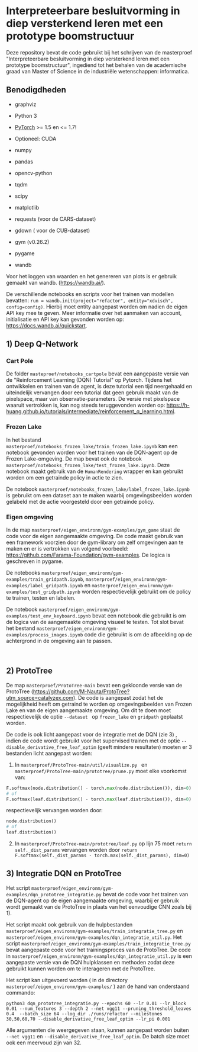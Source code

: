 # Interpreteerbare besluitvorming in diep versterkend leren met een prototype boomstructuur

Deze repository bevat de code gebruikt bij het schrijven van de masterproef "Interpreteerbare besluitvorming in diep versterkend leren met een prototype boomstructuur", ingediend tot het behalen van de academische graad van Master of Science in de industriële wetenschappen: informatica.

## Benodigdheden

* graphviz

- Python 3
- [PyTorch](https://pytorch.org/get-started/locally/) >= 1.5 en <= 1.7!
- Optioneel: CUDA

- numpy
- pandas
- opencv-python
- tqdm
- scipy
- matplotlib
- requests (voor de CARS-dataset)
- gdown ( voor de CUB-dataset)
- gym  (v0.26.2)
- pygame
- wandb 

Voor het loggen van waarden en het genereren van plots is er gebruik gemaakt van wandb.  (https://wandb.ai/). 

De verschillende notebooks en scripts voor het trainen van modellen bevatten:  ```run = wandb.init(project="refactor", entity="xdvisch", config=config)```. Hierbij moet entity aangepast worden om nadien de eigen API key mee te geven. Meer informatie over het aanmaken van account, initialisatie en API key kan gevonden worden op: https://docs.wandb.ai/quickstart.

## 1) Deep Q-Network



### Cart Pole

De folder ```masteproef/notebooks_cartpole``` bevat een aangepaste versie van de  "Reinforcement Learning (DQN) Tutorial" op Pytorch. Tijdens het ontwikkelen en trainen van de agent, is deze tutorial een tijd neergehaald en uiteindelijk vervangen door een tutorial dat geen gebruik maakt van de pixelspace, maar van observatie-parameters. De versie met pixelspace waaruit vertrokken is, kan nog steeds teruggevonden worden op: https://h-huang.github.io/tutorials/intermediate/reinforcement_q_learning.html.



### Frozen Lake

In het bestand ```masterproef/notebooks_frozen_lake/train_frozen_lake.ipynb``` kan een notebook gevonden worden voor het trainen van de DQN-agent op de Frozen Lake-omgeving. De map bevat ook de notebook ```masterproef/notebooks_frozen_lake/test_frozen_lake.ipynb```. Deze notebook maakt gebruik van de ```HumanRendering``` wrapper en kan gebruikt worden om een getrainde policy in actie te zien. 

De notebook ```masterproef/notebooks_frozen_lake/label_frozen_lake.ipynb``` is gebruikt om een dataset aan te maken waarbij omgevingsbeelden worden gelabeld met de actie voorgesteld door een getrainde policy. 

### Eigen omgeving

In de map ```masterproef/eigen_environm/gym-examples/gym_game``` staat de code voor de eigen aangemaakte omgeving. De code maakt gebruik van een framework voorzien door de gym-library om zelf omgevingen aan te maken en er is vertrokken van volgend voorbeeld:  https://github.com/Farama-Foundation/gym-examples. De logica is geschreven in pygame.

De notebooks ```masterproef/eigen_environm/gym-examples/train_gridpath.ipynb```, ```masterproef/eigen_environm/gym-examples/label_gridpath.ipynb``` en ```masterproef/eigen_environm/gym-examples/test_gridpath.ipynb``` worden respectievelijk gebruikt om de policy te trainen, testen en labelen.

De notebook ```masterproef/eigen_environm/gym-examples/test_env_keyboard.ipynb```  bevat een notebook die gebruikt is om de logica van de aangemaakte omgeving visueel te testen. Tot slot bevat het bestand ```masterproef/eigen_environm/gym-examples/process_images.ipynb``` code die gebruikt is om de afbeelding op de achtergrond in de omgeving aan te passen. 



​		

## 2) ProtoTree

De map ```masterproef/ProtoTree-main``` bevat een gekloonde versie van de ProtoTree (https://github.com/M-Nauta/ProtoTree?utm_source=catalyzex.com). De code is aangepast zodat het de mogelijkheid heeft om getraind te worden op omgevingsbeelden van Frozen Lake en van de eigen aangemaakte omgeving. Om dit te doen moet respectievelijk de optie ```--dataset ``` op ```frozen_lake``` en ```gridpath``` geplaatst worden. 

De code is ook licht aangepast voor de integratie met de DQN (zie 3) , indien de code wordt gebruikt voor het supervised trainen met de optie ```--disable_derivative_free_leaf_optim``` (geeft mindere resultaten) moeten er 3 bestanden licht aangepast worden: 

1)  In ```masterproef/ProtoTree-main/util/visualize.py ``` en ```masterproef/ProtoTree-main/prototree/prune.py``` moet elke voorkomst van:

   ```py
   F.softmax(node.distribution() - torch.max(node.distribution()), dim=0)
   # of 
   F.softmax(leaf.distribution() - torch.max(leaf.distribution()), dim=0)
   ```
   
   respectievelijk vervangen worden door:

   ```py
   node.distribution()
   # of
   leaf.distribution()	
   ```

2. In ``` masterproef/ProtoTree-main/prototree/leaf.py ``` op lijn 75 moet ```return self._dist_params``` vervangen worden door ```return F.softmax(self._dist_params - torch.max(self._dist_params), dim=0)```

   

## 3) Integratie DQN en ProtoTree

Het script ```masterproef/eigen_environm/gym-examples/dqn_prototree_integratie.py``` bevat de code voor het trainen van de DQN-agent op de eigen aangemaakte omgeving, waarbij er gebruik wordt gemaakt van de ProtoTree in plaats van het eenvoudige CNN zoals bij 1). 

Het script maakt ook gebruik van de hulpbestanden ```masterproef/eigen_environm/gym-examples/train_integratie_tree.py``` en ```masterproef/eigen_environm/gym-examples/dqn_integratie_util.py```.  Het script ```masterproef/eigen_environm/gym-examples/train_integratie_tree.py``` bevat aangepaste code voor het trainingsproces van de ProtoTree.  De code in ```masterproef/eigen_environm/gym-examples/dqn_integratie_util.py``` is een aangepaste versie van de DQN hulpklassen en methoden zodat deze gebruikt kunnen worden om te interageren met de ProtoTree.



Het script kan uitgevoerd worden ( in de directory ```masterproef/eigen_environm/gym-examples/``` ) aan de hand van onderstaand commando: 

```python3 dqn_prototree_integratie.py --epochs 60 --lr 0.01 --lr_block 0.01 --num_features 3 --depth 2 --net vgg11 --pruning_threshold_leaves 0.4  --batch_size 64 --log_dir ./runs/refactor --milestones 30,50,60,70 --disable_derivative_free_leaf_optim --lr_pi 0.001```

Alle argumenten die weergegeven staan, kunnen aangepast worden buiten ```--net vgg11``` en ```--disable_derivative_free_leaf_optim```. De batch size moet ook een meervoud zijn van 32.  
